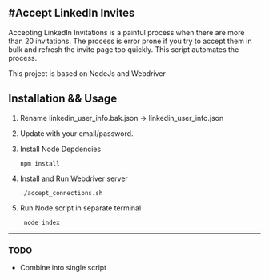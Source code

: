 #Accept LinkedIn Invites
-----
Accepting LinkedIn Invitations is a painful process when there are more than 20 invitations. The process is error prone if you try to accept them in bulk and refresh the invite page too quickly. This script automates the process.

This project is based on NodeJs and Webdriver

## Installation && Usage

1.  Rename linkedin_user_info.bak.json -> linkedin_user_info.json
2.  Update with your email/password.
3.  Install Node Depdencies
    
        npm install
4.  Install and Run Webdriver server
  
        ./accept_connections.sh
5. Run Node script in separate terminal

        node index
----
### TODO

*   Combine into single script